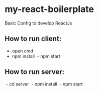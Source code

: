 # my-react-boilerplate
Basic Config to develop ReactJs
## How to run client:
  - open cmd
  - npm install
  - npm start
## How to run server:
  - cd server
  - npm install
  - npm start
